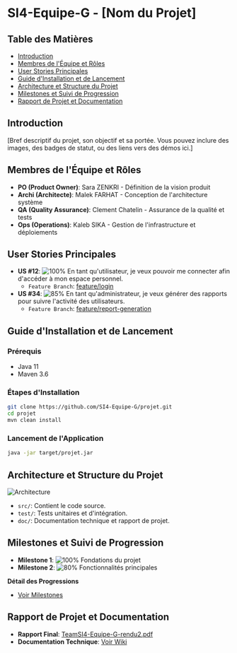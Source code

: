 # SI4-Equipe-G - [Nom du Projet]

## Table des Matières
- [Introduction](#introduction)
- [Membres de l'Équipe et Rôles](#membres-de-léquipe-et-rôles)
- [User Stories Principales](#user-stories-principales)
- [Guide d'Installation et de Lancement](#guide-dinstallation-et-de-lancement)
- [Architecture et Structure du Projet](#architecture-et-structure-du-projet)
- [Milestones et Suivi de Progression](#milestones-et-suivi-de-progression)
- [Rapport de Projet et Documentation](#rapport-de-projet-et-documentation)

## Introduction
[Bref descriptif du projet, son objectif et sa portée. Vous pouvez inclure des images, des badges de statut, ou des liens vers des démos ici.]

## Membres de l'Équipe et Rôles
- **PO (Product Owner)**: Sara ZENKRI - Définition de la vision produit
- **Archi (Architecte)**: Malek FARHAT - Conception de l'architecture système
- **QA (Quality Assurance)**: Clement Chatelin - Assurance de la qualité et tests
- **Ops (Operations)**: Kaleb SIKA - Gestion de l'infrastructure et déploiements

## User Stories Principales
- **US #12**: ![100%](https://progress-bar.dev/100) En tant qu'utilisateur, je veux pouvoir me connecter afin d'accéder à mon espace personnel.
    - `Feature Branch`: [feature/login](https://github.com/SI4-Equipe-G/projet/tree/feature/login)
- **US #34**: ![85%](https://progress-bar.dev/85) En tant qu'administrateur, je veux générer des rapports pour suivre l'activité des utilisateurs.
    - `Feature Branch`: [feature/report-generation](https://github.com/SI4-Equipe-G/projet/tree/feature/report-generation)

## Guide d'Installation et de Lancement
### Prérequis
- Java 11
- Maven 3.6

### Étapes d'Installation
```bash
git clone https://github.com/SI4-Equipe-G/projet.git
cd projet
mvn clean install
```

### Lancement de l'Application
```bash
java -jar target/projet.jar
```

## Architecture et Structure du Projet
![Architecture](lien-vers-image-darchitecture.jpg)
- `src/`: Contient le code source.
- `test/`: Tests unitaires et d'intégration.
- `doc/`: Documentation technique et rapport de projet.

## Milestones et Suivi de Progression
- **Milestone 1**: ![100%](https://progress-bar.dev/100) Fondations du projet
- **Milestone 2**: ![80%](https://progress-bar.dev/80) Fonctionnalités principales

**Détail des Progressions**
- [Voir Milestones](https://github.com/SI4-Equipe-G/projet/milestones)

## Rapport de Projet et Documentation
- **Rapport Final**: [TeamSI4-Equipe-G-rendu2.pdf](https://github.com/SI4-Equipe-G/projet/doc/TeamSI4-Equipe-G-rendu2.pdf)
- **Documentation Technique**: [Voir Wiki](https://github.com/SI4-Equipe-G/projet/wiki)
